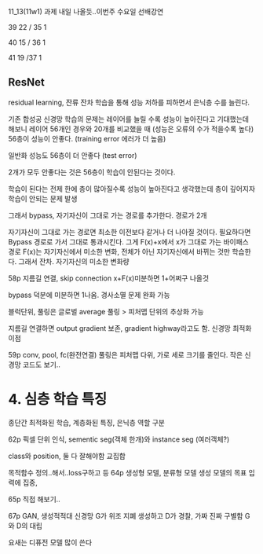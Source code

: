 11_13(11w1)
과제 내일 나올듯..이번주 수요일 선배강연



39 22 / 35 1

40 15 / 36 1

41 19 /37 1

## ResNet
residual learning, 잔류 잔차 학습을 통해 성능 저하를 피하면서 은닉층 수를 늘린다.

기존 합성공 신경망 학습의 문제는 레이어를 늘릴 수록 성능이 높아진다고 기대했는데
해보니 레이어 56개인 경우와 20개를 비교했을 때
(성능은 오류의 수가 적을수록 높다)
56층이 성능이 안좋다. (training error 에러가 더 높음)

일반화 성능도 56층이 더 안좋다 (test error)

2개가 모두 안좋다는 것은 56층이 학습이 안된다는 것이다. 

학습이 된다는 전제 한에 층이 많아질수록 성능이 높아진다고 생각했는데 층이 깊어지자 학습이 안되는 문제 발생

그래서 bypass, 자기자신이 그대로 가는 경로를 추가한다.
경로가 2개

자기자신이 그대로 가는 경로면 최소한 이전보다 같거나 더 나아질 것이다.
필요하다면 Bypass 경로로 가서 그대로 통과시킨다.
그게 F(x)+x에서 x가 그대로 가는 바이패스 경로
F(x)는 자기자신에서 미소한 변화, 전체가 아닌 자기자신에서 바뀌는 것만 학습한다. 그래서 잔차.
자기자신의 미소한 변화량

58p
지름길 연결, skip connection
x+F(x)미분하면 1+어쩌구 나올것

bypass 덕분에 미분하면 1나옴. 경사소멸 문제 완화 가능 

블럭단위, 풀링은 글로벌 average 풀링 > 피처맵 단위의 추상화 가능

지름길 연결하면 output gradient 보존, gradient highway라고도 함.
신경망 최적화 이점

59p
conv, pool, fc(완전연결)
풀링은 피처맵 다위, 가로 세로 크기를 줄인다.
작은 신경망
코드도 보기..

# 4. 심층 학습 특징
종단간 최적화된 학습, 계층화된 특징, 은닉층 역할 구분

62p
픽셀 단위 인식, 
sementic seg(객체 한개)와 instance seg (여러객체?)

class와 position, 둘 다 잘해야함
교집합

목적함수 정의..해서..loss구하고 등
64p
생성형 모델, 분류형 모델
생성 모델의 목표
입력에 집중,

65p 직접 해보기..

67p
GAN, 생성적적대 신경망
G가 위조 지폐 생성하고
D가 경찰, 가짜 진짜 구별함
G와 D의 대립

요새는 디퓨전 모델 많이 쓴다
